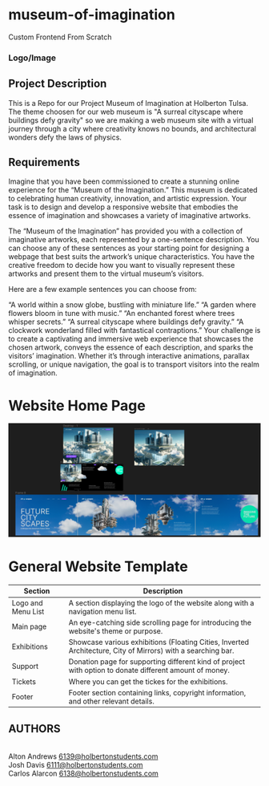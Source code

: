 # museum-of-imagination

Custom Frontend From Scratch

<h3>Logo/Image</h3>

## Project Description

This is a Repo for our Project Museum of Imagination at Holberton Tulsa. The theme choosen for our web museum is "A surreal cityscape where buildings defy gravity" so we are making a web museum site with a virtual journey through a city where creativity knows no bounds, and architectural wonders defy the laws of physics. </p>

## Requirements

Imagine that you have been commissioned to create a stunning online experience for the “Museum of the Imagination.” This museum is dedicated to celebrating human creativity, innovation, and artistic expression. Your task is to design and develop a responsive website that embodies the essence of imagination and showcases a variety of imaginative artworks.

The “Museum of the Imagination” has provided you with a collection of imaginative artworks, each represented by a one-sentence description. You can choose any of these sentences as your starting point for designing a webpage that best suits the artwork’s unique characteristics. You have the creative freedom to decide how you want to visually represent these artworks and present them to the virtual museum’s visitors.

Here are a few example sentences you can choose from:

“A world within a snow globe, bustling with miniature life.”
“A garden where flowers bloom in tune with music.”
“An enchanted forest where trees whisper secrets.”
“A surreal cityscape where buildings defy gravity.”
“A clockwork wonderland filled with fantastical contraptions.”
Your challenge is to create a captivating and immersive web experience that showcases the chosen artwork, conveys the essence of each description, and sparks the visitors’ imagination. Whether it’s through interactive animations, parallax scrolling, or unique navigation, the goal is to transport visitors into the realm of imagination.

# Website Home Page

![Desing](./images/Figma_Desing.png)

# General Website Template

| Section            | Description                                                                                                  |
| ------------------ | ------------------------------------------------------------------------------------------------------------ |
| Logo and Menu List | A section displaying the logo of the website along with a navigation menu list.                              |
| Main page          | An eye-catching side scrolling page for introducing the website's theme or purpose.                          |
| Exhibitions        | Showcase various exhibitions (Floating Cities, Inverted Architecture, City of Mirrors) with a searching bar. |
| Support            | Donation page for supporting different kind of project with option to donate different amount of money.      |
| Tickets            | Where you can get the tickes for the exhibitions.                                                            |
| Footer             | Footer section containing links, copyright information, and other relevant details.                          |

## AUTHORS

<br>Alton Andrews <6139@holbertonstudents.com>
<br>Josh Davis <6111@holbertonstudents.com>
<br>Carlos Alarcon <6138@holbertonstudents.com>
